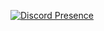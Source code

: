 [![Discord Presence](https://lanyard-profile-readme.vercel.app/api/321388488140390413)](https://discord.com/users/321388488140390413)
